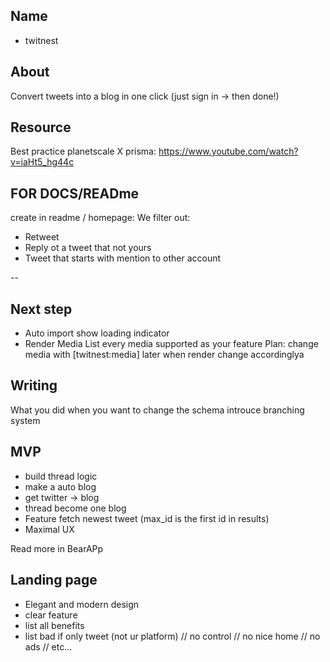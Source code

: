 ## Name
- twitnest

## About
Convert tweets into a blog in one click (just sign in -> then done!)


## Resource
Best practice planetscale X prisma: https://www.youtube.com/watch?v=iaHt5_hg44c

 ## FOR DOCS/READme
create in readme / homepage:
We filter out:
- Retweet
- Reply ot a tweet that not yours
- Tweet that starts with mention to other account

--
## Next step
- Auto import show loading indicator
- Render Media
    List every media supported as your feature
    Plan: change media with [twitnest:media]
    later when render change accordinglya



## Writing
What you did when you want to change the schema
    introuce branching system


## MVP
- build thread logic
- make a auto blog
- get twitter -> blog
- thread become one blog
- Feature fetch newest tweet (max_id is the first id in results)
- Maximal UX

Read more in BearAPp

## Landing page
- Elegant and modern design
- clear feature
- list all benefits
- list bad if only tweet (not ur platform) // no control // no nice home // no ads // etc...
